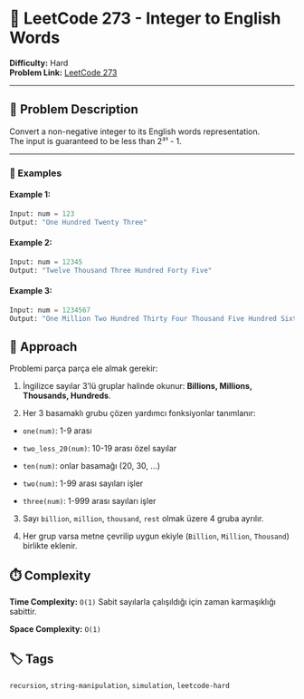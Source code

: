 # 🔢 LeetCode 273 - Integer to English Words

**Difficulty:** Hard  
**Problem Link:** [LeetCode 273](https://leetcode.com/problems/integer-to-english-words/)

---

## 📘 Problem Description

Convert a non-negative integer to its English words representation.  
The input is guaranteed to be less than 2³¹ - 1.

---

### 🧪 Examples

#### Example 1:
```python
Input: num = 123
Output: "One Hundred Twenty Three"
```

#### Example 2:
```python
Input: num = 12345
Output: "Twelve Thousand Three Hundred Forty Five"
```

#### Example 3:
```python
Input: num = 1234567
Output: "One Million Two Hundred Thirty Four Thousand Five Hundred Sixty Seven"
```

## 🧠 Approach
Problemi parça parça ele almak gerekir:

1. İngilizce sayılar 3’lü gruplar halinde okunur: **Billions, Millions, Thousands, Hundreds**.

2. Her 3 basamaklı grubu çözen yardımcı fonksiyonlar tanımlanır:

- `one(num)`: 1-9 arası

- `two_less_20(num)`: 10-19 arası özel sayılar

- `ten(num)`: onlar basamağı (20, 30, ...)

- `two(num)`: 1-99 arası sayıları işler

- `three(num)`: 1-999 arası sayıları işler

3. Sayı `billion`, `million`, `thousand`, `rest` olmak üzere 4 gruba ayrılır.

4. Her grup varsa metne çevrilip uygun ekiyle (`Billion`, `Million`, `Thousand`) birlikte eklenir.

## ⏱️ Complexity
**Time Complexity:** `O(1)`
Sabit sayılarla çalışıldığı için zaman karmaşıklığı sabittir.

**Space Complexity:** `O(1)`

## 🏷️ Tags
`recursion`, `string-manipulation`, `simulation`, `leetcode-hard`